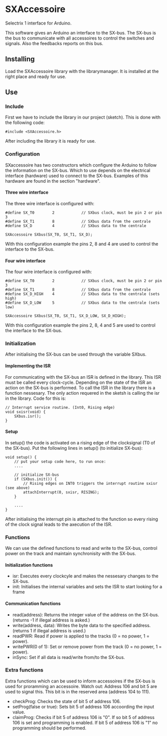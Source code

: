 # SXAccessoire
Selectrix 1 interface for Arduino.

This software gives an Arduino an interface to the SX-bus. 
The SX-bus is the bus to communicate with all accessoires to control the switches and signals. 
Also the feedbacks reports on this bus.
## Installing ##
Load the SXAccessoire library with the librarymanager. 
It is installed at the right place and ready for use.
## Use ##
### Include ###
First we have to include the library in our project (sketch). This is done with the following code:
```
#include <SXAccessoire.h>
```
After including the library it is ready for use.
### Configuration ###
SXaccessoire has two constructors which configure the Arduino to follow the information on the SX-bus. 
Which to use depends on the electrical interface (hardware) used to connect to the SX-bus. 
Examples of this hardware are found in the section "hardware".
#### Three wire interface ####
The three wire interface is configured with:
```
#define SX_T0        2            // SXbus clock, must be pin 2 or pin 3
#define SX_T1        8            // SXbus data from the centrale 
#define SX_D         4            // SXbus data to the centrale

SXAccessoire SXbus(SX_T0, SX_T1, SX_D);
```
With this configuration example the pins 2, 8 and 4 are used to control the interface to the SX-bus.
#### Four wire interface ####
The four wire interface is configured with:
```
#define SX_T0        2            // SXbus clock, must be pin 2 or pin 3
#define SX_T1        8            // SXbus data from the centrale
#define SX_D_HIGH    4            // SXbus data to the centrale (sets high)
#define SX_D_LOW     5            // SXbus data to the centrale (sets low)

SXAccessoire SXbus(SX_T0, SX_T1, SX_D_LOW, SX_D_HIGH);
```
With this configuration example the pins 2, 8, 4 and 5 are used to control the interface to the SX-bus.
### Initialization ###
After initialising the SX-bus can be used through the variable SXbus.
#### Implementing the ISR ####
For communicating with the SX-bus an ISR is defined in the library. This ISR must be called every clock-cycle. 
Depending on the state of the ISR an action on the SX-bus is performed. To call the ISR in the library there is a function nessesary. 
The only action requered in the sketsh is calling the isr in the library. Code for this is:
```
// Interrupt service routine. (Int0, Rising edge) 
void sxisr(void) {
    SXbus.isr();
} 
```
#### Setup ####
In setup() the code is activated on a rising edge of the clocksignal (T0 of the SX-bus). 
Put the following lines in setup() (to initialize SX-bus):
```
void setup() {
    // put your setup code here, to run once:
    ....
  
    // initialize SX-bus
    if (SXbus.init()) {
        // Rising edges on INT0 triggers the interrupt routine sxisr (see above)
        attachInterrupt(0, sxisr, RISING); 
    }
	
    ....
}
```
After initialising the interrupt pin is attached to the function so every rising of the clock signal leads to the axecution of the ISR.
### Functions ###
We can use the defined functions to read and write to the SX-bus, control power on the track and maintain synchronisity with the SX-bus.
#### Initialization functions ####
- isr:
   Executes every clockcyle and makes the nessesary changes to the SX-bus.
- init:
   Initialises the internal variables and sets the ISR to start looking for a frame
#### Communication functions ####
- read(address):
   Returns the integer value of the address on the SX-bus. (returns -1 if illegal address is asked.)
- write(address, data):
   Writes the byte data to the specified address. (returns 1 if illegal address is used.)   
- readPWR:
   Read if power is applied to the tracks (0 = no power, 1 = power).
- writePWR(0 of 1):
   Set or remove power from the track (0 = no power, 1 = power).
- inSync:
   Set if all data is read/write from/to the SX-bus.
### Extra functions ###
Extra functions which can be used to inform accessoires if the SX-bus is used for proramming an accessoire.
Watch out: Address 106 and bit 5 are used to signal this. This bit is in the reserved area (address 104 to 111).
- checkProg:
    Checks the state of bit 5 of address 106.   
- setProg(false or true):
    Sets bit 5 of address 106 accoording the input value.
- claimProg:
    Checks if bit 5 of address 106 is "0". If so bit 5 of address 106 is set and programming is enabled.
	If bit 5 of address 106 is "1" no programming should be performed.


